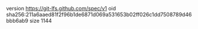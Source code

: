 version https://git-lfs.github.com/spec/v1
oid sha256:211a6aaed81f2f96b1de6871d069a531653b02ff026c1dd7508789d46bbb6ab9
size 1144
